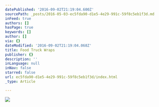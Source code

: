 ```yaml
---
datePublished: '2016-09-02T21:19:04.600Z'
sourcePath: _posts/2016-05-03-ec5fda90-d1e5-4e29-991c-59f8c5eb1f3d.md
inFeed: true
authors: []
hasPage: true
keywords: []
author: []
via: {}
dateModified: '2016-09-02T21:19:04.068Z'
title: Food Truck Wraps
publisher: {}
description: ''
inLanguage: null
inNav: false
starred: false
url: ec5fda90-d1e5-4e29-991c-59f8c5eb1f3d/index.html
_type: Article

---
```

![](https://the-grid-user-content.s3-us-west-2.amazonaws.com/2137475a-f841-4e7d-88d7-dd349cf7cfe8.jpg)